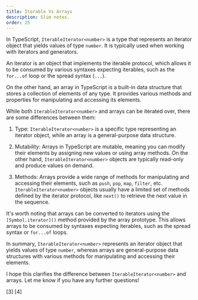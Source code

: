 ```yaml
---
title: Iterable Vs Arrays
description: Slim notes.
order: 25
---
```


In TypeScript, `IterableIterator<number>` is a type that represents an iterator object that yields values of type `number`. It is typically used when working with iterators and generators.

An iterator is an object that implements the iterable protocol, which allows it to be consumed by various syntaxes expecting iterables, such as the `for...of` loop or the spread syntax (`...`).

On the other hand, an array in TypeScript is a built-in data structure that stores a collection of elements of any type. It provides various methods and properties for manipulating and accessing its elements.

While both `IterableIterator<number>` and arrays can be iterated over, there are some differences between them:

1. Type: `IterableIterator<number>` is a specific type representing an iterator object, while an array is a general-purpose data structure.

2. Mutability: Arrays in TypeScript are mutable, meaning you can modify their elements by assigning new values or using array methods. On the other hand, `IterableIterator<number>` objects are typically read-only and produce values on demand.

3. Methods: Arrays provide a wide range of methods for manipulating and accessing their elements, such as `push`, `pop`, `map`, `filter`, etc. `IterableIterator<number>` objects usually have a limited set of methods defined by the iterator protocol, like `next()` to retrieve the next value in the sequence.

It's worth noting that arrays can be converted to iterators using the `[Symbol.iterator]()` method provided by the array prototype. This allows arrays to be consumed by syntaxes expecting iterables, such as the spread syntax or `for...of` loops.

In summary, `IterableIterator<number>` represents an iterator object that yields values of type `number`, whereas arrays are general-purpose data structures with various methods for manipulating and accessing their elements.

I hope this clarifies the difference between `IterableIterator<number>` and arrays. Let me know if you have any further questions!

[3]
[4]



